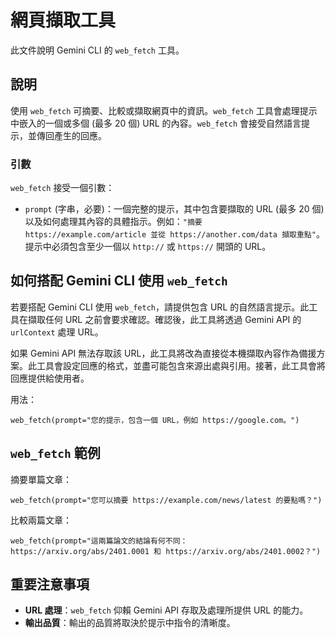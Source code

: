 # 網頁擷取工具

此文件說明 Gemini CLI 的 `web_fetch` 工具。

## 說明

使用 `web_fetch` 可摘要、比較或擷取網頁中的資訊。`web_fetch` 工具會處理提示中嵌入的一個或多個 (最多 20 個) URL 的內容。`web_fetch` 會接受自然語言提示，並傳回產生的回應。

### 引數

`web_fetch` 接受一個引數：

- `prompt` (字串，必要)：一個完整的提示，其中包含要擷取的 URL (最多 20 個) 以及如何處理其內容的具體指示。例如：`"摘要 https://example.com/article 並從 https://another.com/data 擷取重點"`。提示中必須包含至少一個以 `http://` 或 `https://` 開頭的 URL。

## 如何搭配 Gemini CLI 使用 `web_fetch`

若要搭配 Gemini CLI 使用 `web_fetch`，請提供包含 URL 的自然語言提示。此工具在擷取任何 URL 之前會要求確認。確認後，此工具將透過 Gemini API 的 `urlContext` 處理 URL。

如果 Gemini API 無法存取該 URL，此工具將改為直接從本機擷取內容作為備援方案。此工具會設定回應的格式，並盡可能包含來源出處與引用。接著，此工具會將回應提供給使用者。

用法：

```
web_fetch(prompt="您的提示，包含一個 URL，例如 https://google.com。")
```

## `web_fetch` 範例

摘要單篇文章：

```
web_fetch(prompt="您可以摘要 https://example.com/news/latest 的要點嗎？")
```

比較兩篇文章：

```
web_fetch(prompt="這兩篇論文的結論有何不同：https://arxiv.org/abs/2401.0001 和 https://arxiv.org/abs/2401.0002？")
```

## 重要注意事項

- **URL 處理**：`web_fetch` 仰賴 Gemini API 存取及處理所提供 URL 的能力。
- **輸出品質**：輸出的品質將取決於提示中指令的清晰度。